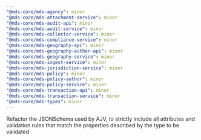 ```yaml
---
"@mds-core/mds-agency": minor
"@mds-core/mds-attachment-service": minor
"@mds-core/mds-audit-api": minor
"@mds-core/mds-audit-service": minor
"@mds-core/mds-collector-service": minor
"@mds-core/mds-compliance-service": minor
"@mds-core/mds-geography-api": minor
"@mds-core/mds-geography-author-api": minor
"@mds-core/mds-geography-service": minor
"@mds-core/mds-ingest-service": minor
"@mds-core/mds-jurisdiction-service": minor
"@mds-core/mds-policy": minor
"@mds-core/mds-policy-author": minor
"@mds-core/mds-policy-service": minor
"@mds-core/mds-transaction-api": minor
"@mds-core/mds-transaction-service": minor
"@mds-core/mds-types": minor
---
```


Refactor the JSONSchema used by AJV, to strictly include all attributes and validation rules that match the properties described by the type to be validated
